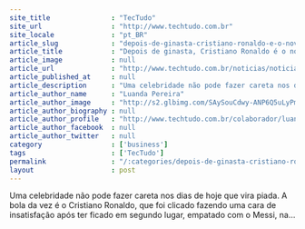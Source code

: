 ```yaml
---
site_title               : "TecTudo"
site_url                 : "http://www.techtudo.com.br"
site_locale              : "pt_BR"
article_slug             : "depois-de-ginasta-cristiano-ronaldo-e-o-novo-meme-que-nao-esta-impressionado"
article_title            : "Depois de ginasta, Cristiano Ronaldo é o novo meme que ‘não está impressionado’"
article_image            : null
article_url              : "http://www.techtudo.com.br/noticias/noticia/2012/09/depois-de-ginasta-cristiano-ronaldo-e-o-novo-meme-que-nao-esta-impressionado.html"
article_published_at     : null
article_description      : "Uma celebridade não pode fazer careta nos dias de hoje que vira piada. A bola da vez é o Cristiano Ronaldo, que foi clicado fazendo uma cara de insatisfação após ter ficado em segundo lugar, empatado com o Messi, na..."
article_author_name      : "Luanda Pereira"
article_author_image     : "http://s2.glbimg.com/SAySouCdwy-ANP6Q5uLyPmo5lDY=/30x30/s2.glbimg.com/qb56QgUrFJLaYFTU9kde66D8g8Q=/140x140/s.glbimg.com/po/tt2/f/original/2013/11/12/luanda-techtudo.jpg"
article_author_biography : null
article_author_profile   : "http://www.techtudo.com.br/colaborador/luanda-pereira.html"
article_author_facebook  : null
article_author_twitter   : null
category                 : ['business']
tags                     : ['TecTudo']
permalink                : "/:categories/depois-de-ginasta-cristiano-ronaldo-e-o-novo-meme-que-nao-esta-impressionado/"
layout                   : post
---
```


Uma celebridade não pode fazer careta nos dias de hoje que vira piada. A bola da vez é o Cristiano Ronaldo, que foi clicado fazendo uma cara de insatisfação após ter ficado em segundo lugar, empatado com o Messi, na...
